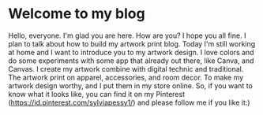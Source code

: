 # Welcome to my blog

Hello, everyone. I'm glad you are here. 
How are you? I hope you all fine. 
I plan to talk about how to build my artwork print blog.
Today I'm still working at home and I want to introduce you to my artwork design. 
I love colors and do some experiments with some app that already out there, like Canva, and Canvas.
I create my artwork combine with digital technic and traditional. The artwork print on apparel, accessories, and room decor.
To make my artwork design worthy, and I put them in my store online. 
So, if you want to know what it looks like, you can find it on my Pinterest (https://id.pinterest.com/sylviapessy1/)  and please follow me if you like it:)

